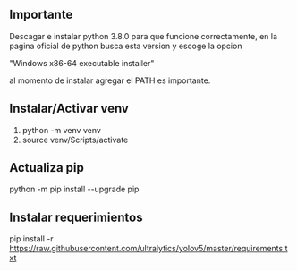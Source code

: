 ## Importante
Descagar e instalar python 3.8.0 para que funcione correctamente,
en la pagina oficial de python busca esta version y escoge la opcion

"Windows x86-64 executable installer"

al momento de instalar agregar el PATH es importante.

## Instalar/Activar venv
1. python -m venv venv
2. source venv/Scripts/activate

## Actualiza pip
python -m pip install --upgrade pip

## Instalar requerimientos
pip install -r https://raw.githubusercontent.com/ultralytics/yolov5/master/requirements.txt
